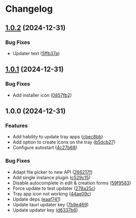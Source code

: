 # Changelog

## [1.0.2](https://github.com/dubisdev/trayfier/compare/trayfier-v1.0.1...trayfier-v1.0.2) (2024-12-31)


### Bug Fixes

* Updater text ([5ffb37a](https://github.com/dubisdev/trayfier/commit/5ffb37a3f847530d9636cb405483c27611184de8))

## [1.0.1](https://github.com/dubisdev/trayfier/compare/trayfier-v1.0.0...trayfier-v1.0.1) (2024-12-31)


### Bug Fixes

* Add installer icon ([0857fb2](https://github.com/dubisdev/trayfier/commit/0857fb20e6c09bf61d8682b79f24bdd9379d9e66))

## 1.0.0 (2024-12-31)


### Features

* Add hability to update tray apps ([cbec8bb](https://github.com/dubisdev/trayfier/commit/cbec8bb1d2539f36b8d4dd7a87a9987b80f90b17))
* Add option to create icons on the tray ([b5dcb27](https://github.com/dubisdev/trayfier/commit/b5dcb27c804afd4be188890c88b2b7603ce4dab6))
* Configure autostart ([4c27b68](https://github.com/dubisdev/trayfier/commit/4c27b68b763213beaf71031a4ee59a0b311dcef0))


### Bug Fixes

* Adapt file picker to new API ([266217f](https://github.com/dubisdev/trayfier/commit/266217f7a64a8b3add8c7631ba28acf5533905e1))
* Add single instance plugin ([c529c15](https://github.com/dubisdev/trayfier/commit/c529c15068ddb631d7c287565e3cdcece73231a4))
* Disable autocomplete in edit & creation forms ([59f9583](https://github.com/dubisdev/trayfier/commit/59f95830bbd37aa362a7d58e91588ebd7af8071e))
* Force update to test updater ([278a25c](https://github.com/dubisdev/trayfier/commit/278a25cd30db1d7b5461fc7a2700798dc7ae679d))
* Tray app icon not working ([44ae09c](https://github.com/dubisdev/trayfier/commit/44ae09c22b82cfa6e191d3a42dc1eefdf958bba3))
* Update deps ([eaaf741](https://github.com/dubisdev/trayfier/commit/eaaf741965c511defb3971923b7878ed786e6359))
* Update tauri updater key ([7b9e469](https://github.com/dubisdev/trayfier/commit/7b9e46964ecd9b750ae99f1f781e3c4fd4dc02c7))
* Update updater key ([d6337b6](https://github.com/dubisdev/trayfier/commit/d6337b6a0b14ab3373c076a86855c75fa23a5a51))
